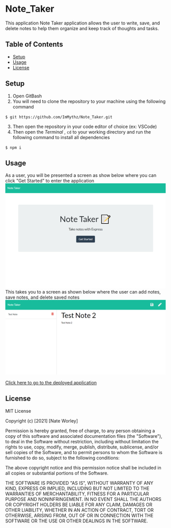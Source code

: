# Note_Taker
This application Note Taker application allows the user to write, save, and delete notes to help them organize and keep track of thoughts and tasks.
## Table of Contents
* [Setup](#setup)
* [Usage](#usage)
* [License](#license)
## Setup
1. Open GitBash
2. You will need to clone the repository to your machine using the following command

  `$ git https://github.com/ImMythz/Note_Taker.git`
  
3. Then open the repository in your code editor of choice (ex: VSCode)
4. Then open the <i>Terminal</i> , `cd` to your working directory and run the following command to install all dependencies

  `$ npm i`

## Usage
As a user, you will be presented a screen as show below where you can click "Get Started" to enter the application
<img src='assets\sc_1.png' alt='screenshot one'>
This takes you to a screen as shown below where the user can add notes, save notes, and delete saved notes
<img src='assets\sc_2.png' alt='screenshot one'>

<a href="https://note-taking-app-express.herokuapp.com/" target="_blank">Click here to go to the deployed application</a>

## License
MIT License

Copyright (c) [2021] [Nate Worley]

Permission is hereby granted, free of charge, to any person obtaining a copy
of this software and associated documentation files (the "Software"), to deal
in the Software without restriction, including without limitation the rights
to use, copy, modify, merge, publish, distribute, sublicense, and/or sell
copies of the Software, and to permit persons to whom the Software is
furnished to do so, subject to the following conditions:

The above copyright notice and this permission notice shall be included in all
copies or substantial portions of the Software.

THE SOFTWARE IS PROVIDED "AS IS", WITHOUT WARRANTY OF ANY KIND, EXPRESS OR
IMPLIED, INCLUDING BUT NOT LIMITED TO THE WARRANTIES OF MERCHANTABILITY,
FITNESS FOR A PARTICULAR PURPOSE AND NONINFRINGEMENT. IN NO EVENT SHALL THE
AUTHORS OR COPYRIGHT HOLDERS BE LIABLE FOR ANY CLAIM, DAMAGES OR OTHER
LIABILITY, WHETHER IN AN ACTION OF CONTRACT, TORT OR OTHERWISE, ARISING FROM,
OUT OF OR IN CONNECTION WITH THE SOFTWARE OR THE USE OR OTHER DEALINGS IN THE
SOFTWARE.
